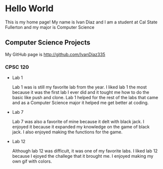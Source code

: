 # Hello World

This is my home page! My name is Ivan Diaz and I am a student at Cal State Fullerton and my major is Computer Science

## Computer Science Projects

My GitHub page is  http://github.com/IvanDiaz335

### CPSC 120

* Lab 1

    Lab 1 was is still my favorite lab from the year. I liked lab 1 the most because it was the first lab I ever did and it tought me how to do the basic like push and clone. Lab 1 helped for the rest of the labs that came and as a Computer Science major it helped me get better at coding.


* Lab 7

    Lab 7 was also a favorite of mine because it delt with black jack. I enjoyed it because it expanded my knowledge on the game of black jack. I also enjoyed making the functions for the game.

* Lab 12

    Although lab 12 was difficult, it was one of my favorite labs. I liked lab 12 because I ejoyed the challege that it brought me. I enjoyed making my own gif with colors.
